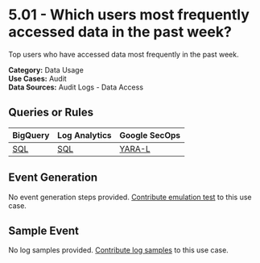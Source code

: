 # 5.01 - Which users most frequently accessed data in the past week?
Top users who have accessed data most frequently in the past week.


**Category:** Data Usage
</br>
**Use Cases:** Audit
</br>
**Data Sources:** Audit Logs - Data Access
</br>



## Queries or Rules
BigQuery  | Log Analytics | Google SecOps
--- | --- | ---
[SQL](../../backends/bigquery/sql/5_01_users_who_most_frequently_accessed_data.sql) | [SQL](../../backends/log_analytics/sql/5_01_users_who_most_frequently_accessed_data.sql) | [YARA-L](../../backends/chronicle/yaral/5_01_users_who_most_frequently_accessed_data.yaral)

## Event Generation
No event generation steps provided. [Contribute emulation test](../../CONTRIBUTING.md) to this use case.

## Sample Event
No log samples provided. [Contribute log samples](../../CONTRIBUTING.md) to this use case.

